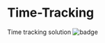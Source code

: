# Time-Tracking
Time tracking solution
![badge](https://img.shields.io/endpoint?url=https://gist.githubusercontent.com/<user>/<gist-id>/raw/<gist-filename>)

